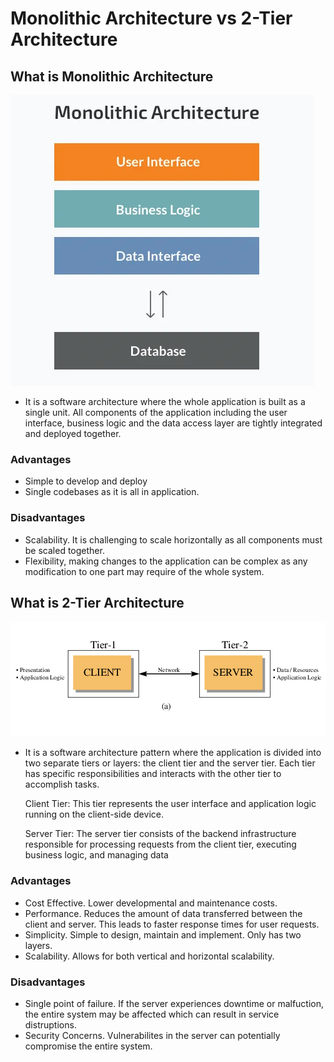# Monolithic Architecture vs 2-Tier Architecture

## What is Monolithic Architecture
![Mono](<images/Microservices-vs-Monolithic-Architectures-01 (1).png>)
- It is a software architecture where the whole application is built as a single unit. All components of the application including the user interface, business logic and the data access layer are tightly integrated and deployed together. 
### Advantages
- Simple to develop and deploy
- Single codebases as it is all in application. 
### Disadvantages
- Scalability. It is challenging to scale horizontally as all components must be scaled together.
- Flexibility, making changes to the application can be complex as any modification to one part may require of the whole system.

## What is 2-Tier Architecture
![2tier](images/Two-Tiera-and-Three-Tierb-Client-Server-Architectures.png)
- It is a software architecture pattern where the application is divided into two separate tiers or layers: the client tier and the server tier. Each tier has specific responsibilities and interacts with the other tier to accomplish tasks.

    Client Tier: This tier represents the user interface and application logic running on the client-side device.

    Server Tier: The server tier consists of the backend infrastructure responsible for processing requests from the client tier, executing business logic, and managing data




### Advantages
- Cost Effective. Lower developmental and maintenance costs.
- Performance. Reduces the amount of data transferred between the client and server. This leads to faster response times for user requests.
- Simplicity. Simple to design, maintain and implement. Only has two layers. 
- Scalability. Allows for both vertical and horizontal scalability.
### Disadvantages
- Single point of failure. If the server experiences downtime or malfuction, the entire system may be affected which can result in service distruptions.
- Security Concerns. Vulnerabilites in the server can potentially compromise the entire system. 






